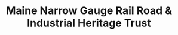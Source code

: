 ---
layout: repo
title: "Maine Narrow Gauge Rail Road & Industrial Heritage Trust"
id: 3218
permalink: repos/3218/
---